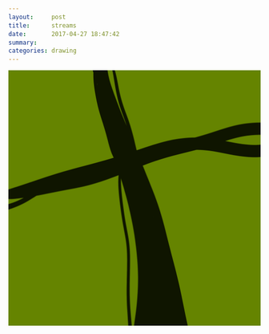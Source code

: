 ```yaml
---
layout:     post
title:      streams
date:       2017-04-27 18:47:42
summary:    
categories: drawing
---
```

![streams](/images/diary/streams.png ".")
